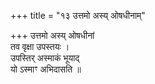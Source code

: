 +++
title = "१३ उत्तमो अस्य् ओषधीनाम्"

+++
उत्तमो अस्य् ओषधीनां  
तव वृक्षा उपस्तयः ।  
उपस्तिर् अस्माकं भूयाद्  
यो ऽस्माꣳ अभिदासति ॥